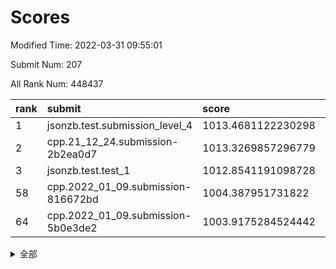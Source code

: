 # Scores

Modified Time: 2022-03-31 09:55:01

Submit Num: 207

All Rank Num: 448437

| rank |               submit               |       score        |       sigma        | pk_num |
| :--- | :--------------------------------- | :----------------- | :----------------- | :----- |
| 1    | jsonzb.test.submission_level_4     | 1013.4681122230298 | 0.8293854349036583 | 8668   |
| 2    | cpp.21_12_24.submission-2b2ea0d7   | 1013.3269857296779 | 0.795960120691858  | 8668   |
| 3    | jsonzb.test.test_1                 | 1012.8541191098728 | 0.8149761023073764 | 8666   |
| 58   | cpp.2022_01_09.submission-816672bd | 1004.387951731822  | 0.7115579695550357 | 8664   |
| 64   | cpp.2022_01_09.submission-5b0e3de2 | 1003.9175284524442 | 0.7202475655577226 | 8666   |


<details>
<summary>全部</summary>

| rank |                 submit                 |       score        |       sigma        | pk_num |
| :--- | :------------------------------------- | :----------------- | :----------------- | :----- |
| 1    | jsonzb.test.submission_level_4         | 1013.4681122230298 | 0.8293854349036583 | 8668   |
| 2    | cpp.21_12_24.submission-2b2ea0d7       | 1013.3269857296779 | 0.795960120691858  | 8668   |
| 3    | jsonzb.test.test_1                     | 1012.8541191098728 | 0.8149761023073764 | 8666   |
| 4    | gobigger.level_3.submission_level_3_21 | 1012.0623267931804 | 0.7882854371865038 | 8663   |
| 5    | gobigger.level_3.submission_level_3_12 | 1011.4988027097951 | 0.7647513438595707 | 8663   |
| 6    | gobigger.level_3.submission_level_3_0  | 1011.4079985136931 | 0.7600896669950176 | 8667   |
| 7    | gobigger.level_3.submission_level_3_26 | 1011.1844349409512 | 0.7788597516769172 | 8670   |
| 8    | gobigger.level_3.submission_level_3_4  | 1011.1566594547096 | 0.7581230269075349 | 8659   |
| 9    | gobigger.level_3.submission_level_3_30 | 1011.1293333273858 | 0.7451701435904656 | 8660   |
| 10   | gobigger.level_3.submission_level_3_49 | 1011.0921989111849 | 0.7831212991082466 | 8664   |
| 11   | gobigger.level_3.submission_level_3_39 | 1011.0155803658713 | 0.7640070056021862 | 8668   |
| 12   | gobigger.level_3.submission_level_3_29 | 1010.8373169579179 | 0.7668950461202458 | 8670   |
| 13   | gobigger.level_3.submission_level_3_9  | 1010.804806103045  | 0.7780518660590319 | 8664   |
| 14   | gobigger.level_3.submission_level_3_40 | 1010.5451335396889 | 0.7514694073575321 | 8672   |
| 15   | gobigger.level_3.submission_level_3_31 | 1010.5433460265251 | 0.7653427396454211 | 8665   |
| 16   | gobigger.level_3.submission_level_3_43 | 1010.4745856788695 | 0.7839814472043932 | 8666   |
| 17   | gobigger.level_3.submission_level_3_37 | 1010.3938739399827 | 0.7586375856114944 | 8665   |
| 18   | gobigger.level_3.submission_level_3_17 | 1010.3607174656909 | 0.7551125513471302 | 8660   |
| 19   | gobigger.level_3.submission_level_3_22 | 1010.3026300506417 | 0.7537150100564575 | 8662   |
| 20   | gobigger.level_3.submission_level_3_36 | 1010.2106280219232 | 0.7563409894741305 | 8665   |
| 21   | gobigger.level_3.submission_level_3_32 | 1010.1689933004209 | 0.7614558685814429 | 8669   |
| 22   | gobigger.level_3.submission_level_3_47 | 1010.1322050924886 | 0.7603155224953942 | 8671   |
| 23   | gobigger.level_3.submission_level_3_15 | 1010.1043735457861 | 0.7693855650137301 | 8664   |
| 24   | gobigger.level_3.submission_level_3_46 | 1010.0265834022422 | 0.7669483547539204 | 8667   |
| 25   | gobigger.level_3.submission_level_3_5  | 1009.9556129928861 | 0.7679749954149006 | 8664   |
| 26   | gobigger.level_3.submission_level_3_33 | 1009.8734720115707 | 0.750892269412948  | 8662   |
| 27   | gobigger.level_3.submission_level_3_19 | 1009.8517549281771 | 0.762989115120809  | 8668   |
| 28   | gobigger.level_3.submission_level_3_41 | 1009.8368678367964 | 0.7519197885115592 | 8662   |
| 29   | gobigger.level_3.submission_level_3_2  | 1009.7600760361933 | 0.7409233183904893 | 8661   |
| 30   | gobigger.level_3.submission_level_3_3  | 1009.7357943374824 | 0.7583316263145926 | 8672   |
| 31   | gobigger.level_3.submission_level_3_20 | 1009.7282249023242 | 0.7425812961792418 | 8665   |
| 32   | gobigger.level_3.submission_level_3_11 | 1009.6752554984661 | 0.7683670144689836 | 8666   |
| 33   | gobigger.level_3.submission_level_3_48 | 1009.6646783505066 | 0.7577075333268922 | 8665   |
| 34   | gobigger.level_3.submission_level_3_24 | 1009.64171775244   | 0.7308058313038714 | 8663   |
| 35   | gobigger.level_3.submission_level_3_16 | 1009.6165253579812 | 0.7447342478931308 | 8662   |
| 36   | gobigger.level_3.submission_level_3_25 | 1009.536653881653  | 0.7498643056070297 | 8666   |
| 37   | gobigger.level_3.submission_level_3_38 | 1009.5088536947156 | 0.7607251118247609 | 8663   |
| 38   | gobigger.level_3.submission_level_3_1  | 1009.4588890889929 | 0.7569704403615325 | 8663   |
| 39   | gobigger.level_3.submission_level_3_44 | 1009.4263622386189 | 0.7397320468160304 | 8664   |
| 40   | gobigger.level_3.submission_level_3_42 | 1009.3528097324456 | 0.7525472810088003 | 8662   |
| 41   | gobigger.level_3.submission_level_3_23 | 1009.3357781720522 | 0.7443699306781036 | 8668   |
| 42   | gobigger.level_3.submission_level_3_18 | 1009.2912137804602 | 0.7438042732975836 | 8669   |
| 43   | gobigger.level_3.submission_level_3_14 | 1009.2845673811956 | 0.7630679568305209 | 8667   |
| 44   | gobigger.level_3.submission_level_3_10 | 1009.2395977057703 | 0.7539678040729185 | 8661   |
| 45   | gobigger.level_3.submission_level_3_6  | 1009.1767016014038 | 0.7540334173736344 | 8666   |
| 46   | gobigger.level_3.submission_level_3_7  | 1009.1170456392199 | 0.74298035152959   | 8660   |
| 47   | gobigger.level_3.submission_level_3_27 | 1009.116586832019  | 0.7448420149987216 | 8667   |
| 48   | gobigger.level_3.submission_level_3_8  | 1009.06071670187   | 0.7556556930322373 | 8657   |
| 49   | gobigger.level_3.submission_level_3_34 | 1008.9597929570446 | 0.7407822361662542 | 8664   |
| 50   | gobigger.level_3.submission_level_3_35 | 1008.9556556046887 | 0.7463097592291554 | 8668   |
| 51   | gobigger.level_3.submission_level_3_45 | 1008.7371837266237 | 0.7740622787800651 | 8668   |
| 52   | gobigger.level_3.submission_level_3_28 | 1008.6618543112546 | 0.7567365459125577 | 8668   |
| 53   | gobigger.level_3.submission_level_3_13 | 1008.6552278842702 | 0.7449199131696737 | 8664   |
| 54   | gobigger.level_1.submission_level_1_31 | 1005.3083383436257 | 0.7195457912757638 | 8668   |
| 55   | gobigger.level_1.submission_level_1_0  | 1005.2522339170396 | 0.7094510208656581 | 8666   |
| 56   | gobigger.level_1.submission_level_1_42 | 1004.7523180400838 | 0.7177760424260196 | 8664   |
| 57   | gobigger.level_1.submission_level_1_39 | 1004.4445404516692 | 0.7162112916289417 | 8664   |
| 58   | cpp.2022_01_09.submission-816672bd     | 1004.387951731822  | 0.7115579695550357 | 8664   |
| 59   | gobigger.level_1.submission_level_1_48 | 1004.3811856665304 | 0.7047815281468326 | 8663   |
| 60   | gobigger.level_1.submission_level_1_40 | 1004.3447587630618 | 0.7147407776897907 | 8667   |
| 61   | gobigger.level_1.submission_level_1_7  | 1004.2405035849611 | 0.7128650255106713 | 8664   |
| 62   | gobigger.level_1.submission_level_1_19 | 1004.1245229092476 | 0.7289782054686698 | 8667   |
| 63   | gobigger.level_1.submission_level_1_47 | 1004.0967765398025 | 0.7199494357171229 | 8666   |
| 64   | cpp.2022_01_09.submission-5b0e3de2     | 1003.9175284524442 | 0.7202475655577226 | 8666   |
| 65   | gobigger.level_1.submission_level_1_15 | 1003.8870355108733 | 0.7156811385672422 | 8658   |
| 66   | gobigger.level_1.submission_level_1_33 | 1003.877699773593  | 0.7147923345204253 | 8663   |
| 67   | gobigger.level_1.submission_level_1_21 | 1003.8253675198345 | 0.7227659155194365 | 8667   |
| 68   | gobigger.level_1.submission_level_1_35 | 1003.8201228086427 | 0.7132878517894056 | 8667   |
| 69   | gobigger.level_1.submission_level_1_24 | 1003.7938067534088 | 0.7240950151398882 | 8668   |
| 70   | gobigger.level_1.submission_level_1_38 | 1003.7551164948175 | 0.7218003857382462 | 8666   |
| 71   | gobigger.level_1.submission_level_1_23 | 1003.603694417172  | 0.7325942676165448 | 8664   |
| 72   | gobigger.level_1.submission_level_1_10 | 1003.5920460316603 | 0.7264591984205464 | 8663   |
| 73   | gobigger.level_1.submission_level_1_36 | 1003.5717805673906 | 0.713911580809931  | 8668   |
| 74   | gobigger.level_1.submission_level_1_14 | 1003.552938621379  | 0.7071427132272887 | 8664   |
| 75   | gobigger.level_1.submission_level_1_1  | 1003.5369046558795 | 0.722131120850985  | 8666   |
| 76   | gobigger.level_1.submission_level_1_30 | 1003.494693175928  | 0.7199155824622689 | 8663   |
| 77   | gobigger.level_1.submission_level_1_9  | 1003.4814261903981 | 0.7261028461616695 | 8667   |
| 78   | gobigger.level_1.submission_level_1_5  | 1003.4600705841698 | 0.7181737006771766 | 8670   |
| 79   | gobigger.level_1.submission_level_1_32 | 1003.4354436989455 | 0.7099100059694046 | 8662   |
| 80   | gobigger.level_1.submission_level_1_17 | 1003.4315323730652 | 0.7285546188016475 | 8668   |
| 81   | gobigger.level_1.submission_level_1_11 | 1003.4173739107985 | 0.7232167545434419 | 8658   |
| 82   | gobigger.level_1.submission_level_1_26 | 1003.407012513606  | 0.7179184396502716 | 8669   |
| 83   | gobigger.level_1.submission_level_1_4  | 1003.3541842048985 | 0.7170037618817326 | 8665   |
| 84   | gobigger.level_1.submission_level_1_12 | 1003.299089222792  | 0.7071799169924619 | 8665   |
| 85   | gobigger.level_1.submission_level_1_6  | 1003.2621732241619 | 0.714973196026666  | 8666   |
| 86   | gobigger.level_1.submission_level_1_41 | 1003.2095837562978 | 0.7183937027057996 | 8668   |
| 87   | gobigger.level_1.submission_level_1_27 | 1003.2056275397974 | 0.7191488585421324 | 8666   |
| 88   | gobigger.level_1.submission_level_1_44 | 1003.0524544081089 | 0.7245009530077926 | 8660   |
| 89   | gobigger.level_1.submission_level_1_3  | 1003.0196030269482 | 0.703927015448898  | 8664   |
| 90   | gobigger.level_1.submission_level_1_18 | 1003.0184963585262 | 0.7045440592037967 | 8669   |
| 91   | gobigger.level_1.submission_level_1_49 | 1002.9232885245929 | 0.7103877642888834 | 8665   |
| 92   | gobigger.level_1.submission_level_1_43 | 1002.877558612903  | 0.7081952905556189 | 8671   |
| 93   | gobigger.level_1.submission_level_1_20 | 1002.8328781704495 | 0.7129146735492553 | 8666   |
| 94   | gobigger.level_1.submission_level_1_8  | 1002.785794504738  | 0.7105056846763921 | 8666   |
| 95   | gobigger.level_1.submission_level_1_16 | 1002.7197197773651 | 0.6970573021579317 | 8666   |
| 96   | gobigger.level_1.submission_level_1_29 | 1002.7036907379442 | 0.7106809331085843 | 8667   |
| 97   | gobigger.level_1.submission_level_1_22 | 1002.6905038615565 | 0.7201123363139701 | 8666   |
| 98   | gobigger.level_1.submission_level_1_25 | 1002.5278938483378 | 0.7064317489343237 | 8667   |
| 99   | gobigger.level_1.submission_level_1_13 | 1002.4242124285416 | 0.7086094738079177 | 8665   |
| 100  | gobigger.level_1.submission_level_1_46 | 1002.4116567740543 | 0.7153013443727154 | 8666   |
| 101  | gobigger.level_1.submission_level_1_28 | 1002.3259855066154 | 0.7138324822938386 | 8665   |
| 102  | gobigger.level_1.submission_level_1_34 | 1002.0125963806953 | 0.7136952428466152 | 8669   |
| 103  | gobigger.level_1.submission_level_1_37 | 1001.8412537193027 | 0.7089379200280634 | 8672   |
| 104  | gobigger.level_1.submission_level_1_2  | 1001.5780886340686 | 0.7139759375836746 | 8667   |
| 105  | gobigger.level_1.submission_level_1_45 | 1001.0995721594295 | 0.7051417260566379 | 8669   |
| 106  | gobigger.random.submission_random_12   | 997.5859208606726  | 0.7011345025415957 | 8662   |
| 107  | gobigger.random.submission_random_2    | 997.0857777561173  | 0.7182253138234372 | 8662   |
| 108  | gobigger.random.submission_random_18   | 997.0113681487331  | 0.7072965554040821 | 8664   |
| 109  | gobigger.random.submission_random_38   | 996.9299292358078  | 0.709230443829259  | 8670   |
| 110  | gobigger.random.submission_random_25   | 996.8688560978666  | 0.7102837512573477 | 8663   |
| 111  | gobigger.random.submission_random_1    | 996.8087275428163  | 0.7210302282223688 | 8661   |
| 112  | gobigger.random.submission_random_3    | 996.8025980507869  | 0.7069291676974054 | 8669   |
| 113  | gobigger.random.submission_random_47   | 996.7075494812666  | 0.7118877994752139 | 8670   |
| 114  | gobigger.random.submission_random_35   | 996.6229668279359  | 0.7038573593626046 | 8668   |
| 115  | gobigger.random.submission_random_4    | 996.5867039099344  | 0.6953316401895628 | 8669   |
| 116  | gobigger.random.submission_random_39   | 996.517786334106   | 0.7090479614038527 | 8662   |
| 117  | gobigger.random.submission_random_41   | 996.5137842563249  | 0.7065475356879204 | 8666   |
| 118  | gobigger.random.submission_random_7    | 996.4982991029739  | 0.7034736972596175 | 8662   |
| 119  | gobigger.random.submission_random_23   | 996.4811372096118  | 0.7049959991537423 | 8667   |
| 120  | gobigger.random.submission_random_22   | 996.4057238709951  | 0.7115501215548924 | 8665   |
| 121  | gobigger.random.submission_random_15   | 996.3877703293462  | 0.6948927007402012 | 8669   |
| 122  | gobigger.random.submission_random_13   | 996.3532550345548  | 0.7017639077066761 | 8665   |
| 123  | gobigger.random.submission_random_30   | 996.3417584840821  | 0.7259960399880261 | 8664   |
| 124  | gobigger.random.submission_random_31   | 996.3344594825772  | 0.720048208984614  | 8666   |
| 125  | gobigger.random.submission_random_48   | 996.3094851767672  | 0.7071848734097802 | 8666   |
| 126  | gobigger.random.submission_random_27   | 996.25986616026    | 0.7018881876450012 | 8669   |
| 127  | gobigger.random.submission_random_9    | 996.2371705881554  | 0.7037765063548871 | 8672   |
| 128  | gobigger.random.submission_random_19   | 996.212224829363   | 0.7159542056059881 | 8668   |
| 129  | gobigger.random.submission_random_40   | 996.1809591863667  | 0.7184471902717975 | 8660   |
| 130  | gobigger.random.submission_random_34   | 996.1802534070152  | 0.7066892184383321 | 8666   |
| 131  | gobigger.random.submission_random_43   | 996.1576469000928  | 0.7218730456049136 | 8661   |
| 132  | gobigger.random.submission_random_42   | 996.0681869090967  | 0.7134128620065331 | 8668   |
| 133  | gobigger.random.submission_random_28   | 996.0429510743462  | 0.7103334490309965 | 8665   |
| 134  | gobigger.random.submission_random_29   | 996.0408397808116  | 0.7075155393105463 | 8664   |
| 135  | gobigger.random.submission_random_6    | 996.040475923824   | 0.7427026798940628 | 8665   |
| 136  | gobigger.random.submission_random_20   | 996.027611346554   | 0.7084416694497216 | 8669   |
| 137  | gobigger.random.submission_random_21   | 995.914732149909   | 0.7087733279111402 | 8660   |
| 138  | gobigger.random.submission_random_36   | 995.8717681390062  | 0.7229197708560648 | 8664   |
| 139  | gobigger.random.submission_random_24   | 995.7540262606221  | 0.7141070562704568 | 8664   |
| 140  | gobigger.random.submission_random_44   | 995.6684792489706  | 0.7042775431394896 | 8663   |
| 141  | gobigger.random.submission_random_37   | 995.6512926860383  | 0.720616602420725  | 8665   |
| 142  | gobigger.random.submission_random_32   | 995.6430276015561  | 0.7072767377186826 | 8664   |
| 143  | gobigger.random.submission_random_8    | 995.4352530465951  | 0.7124360200601109 | 8663   |
| 144  | gobigger.random.submission_random_10   | 995.4289199755963  | 0.719270160856207  | 8669   |
| 145  | gobigger.random.submission_random_45   | 995.4142518926711  | 0.7193910645283345 | 8664   |
| 146  | gobigger.random.submission_random_0    | 995.3829804504754  | 0.6983252192991093 | 8667   |
| 147  | gobigger.random.submission_random_5    | 995.3535932620858  | 0.7254287778160586 | 8662   |
| 148  | gobigger.random.submission_random_49   | 995.323216891017   | 0.7002767750534896 | 8668   |
| 149  | gobigger.random.submission_random_14   | 995.2965626948089  | 0.7293059760695613 | 8665   |
| 150  | gobigger.random.submission_random_11   | 995.2546985891117  | 0.7119624957679667 | 8665   |
| 151  | gobigger.random.submission_random_46   | 995.2496145371595  | 0.7302872880896535 | 8661   |
| 152  | gobigger.random.submission_random_16   | 995.2389014765696  | 0.712976441260529  | 8670   |
| 153  | gobigger.random.submission_random_26   | 994.6849628068966  | 0.7322514706831749 | 8663   |
| 154  | gobigger.random.submission_random_33   | 994.6388440623609  | 0.7213614227356437 | 8670   |
| 155  | gobigger.random.submission_random_17   | 994.4984931346064  | 0.7195550375092724 | 8664   |
| 156  | gobigger.level_2.submission_level_2_22 | 994.2309717513348  | 0.7372597639915283 | 8667   |
| 157  | gobigger.level_2.submission_level_2_28 | 993.6318731919122  | 0.7318170806848923 | 8664   |
| 158  | gobigger.level_2.submission_level_2_21 | 993.5007545312238  | 0.7293596865474696 | 8664   |
| 159  | gobigger.level_2.submission_level_2_47 | 993.4562151228537  | 0.742167842814555  | 8670   |
| 160  | gobigger.level_2.submission_level_2_18 | 993.2934380112724  | 0.745938838675722  | 8660   |
| 161  | gobigger.level_2.submission_level_2_44 | 993.2901896305026  | 0.7289440302797434 | 8662   |
| 162  | gobigger.level_2.submission_level_2_11 | 993.2789684999027  | 0.7340824036640181 | 8661   |
| 163  | gobigger.level_2.submission_level_2_24 | 993.2628328491307  | 0.7375282916272714 | 8670   |
| 164  | gobigger.level_2.submission_level_2_30 | 993.2493901811285  | 0.72686093871027   | 8667   |
| 165  | gobigger.level_2.submission_level_2_20 | 993.2232218558671  | 0.738186095790859  | 8665   |
| 166  | gobigger.level_2.submission_level_2_4  | 993.1343563426419  | 0.7420846388801495 | 8663   |
| 167  | gobigger.level_2.submission_level_2_49 | 992.9291325771981  | 0.738928543470292  | 8663   |
| 168  | gobigger.level_2.submission_level_2_42 | 992.9282552039889  | 0.7426460845114196 | 8662   |
| 169  | gobigger.level_2.submission_level_2_17 | 992.8396423079788  | 0.7391920690664537 | 8669   |
| 170  | gobigger.level_2.submission_level_2_16 | 992.7781440327867  | 0.7432182604831443 | 8660   |
| 171  | gobigger.level_2.submission_level_2_14 | 992.768442707942   | 0.7438312833180406 | 8663   |
| 172  | gobigger.level_2.submission_level_2_33 | 992.6638421930958  | 0.7335284615193253 | 8664   |
| 173  | gobigger.level_2.submission_level_2_19 | 992.5387640520158  | 0.7535725490906725 | 8662   |
| 174  | gobigger.level_2.submission_level_2_1  | 992.3883924747588  | 0.726895139885524  | 8665   |
| 175  | gobigger.level_2.submission_level_2_36 | 992.3813718300643  | 0.7637167280403598 | 8669   |
| 176  | gobigger.level_2.submission_level_2_12 | 992.293574379518   | 0.7485575804245063 | 8666   |
| 177  | gobigger.level_2.submission_level_2_34 | 992.2423156884939  | 0.7412401142460897 | 8664   |
| 178  | gobigger.level_2.submission_level_2_6  | 992.1393055126805  | 0.7378418367647834 | 8668   |
| 179  | gobigger.level_2.submission_level_2_31 | 992.0195119532304  | 0.7520384608068865 | 8667   |
| 180  | gobigger.level_2.submission_level_2_15 | 991.9841912624269  | 0.741764029225436  | 8664   |
| 181  | gobigger.level_2.submission_level_2_39 | 991.9375560344581  | 0.7407625295902053 | 8670   |
| 182  | gobigger.level_2.submission_level_2_45 | 991.8935849553475  | 0.7606827239202865 | 8665   |
| 183  | gobigger.level_2.submission_level_2_5  | 991.8346332964376  | 0.7578298132172929 | 8667   |
| 184  | gobigger.level_2.submission_level_2_46 | 991.7180733502415  | 0.7244404905428475 | 8668   |
| 185  | gobigger.level_2.submission_level_2_13 | 991.6748622167869  | 0.7388877834555233 | 8666   |
| 186  | gobigger.level_2.submission_level_2_27 | 991.6496288727933  | 0.7651830451330863 | 8668   |
| 187  | gobigger.level_2.submission_level_2_48 | 991.6371366859115  | 0.7498591663779198 | 8667   |
| 188  | gobigger.level_2.submission_level_2_32 | 991.6262169909271  | 0.7493801445256464 | 8666   |
| 189  | gobigger.level_2.submission_level_2_8  | 991.6250851662933  | 0.749908144118593  | 8667   |
| 190  | gobigger.level_2.submission_level_2_25 | 991.6063497314311  | 0.7687241782218942 | 8663   |
| 191  | gobigger.level_2.submission_level_2_23 | 991.6011812722104  | 0.7565058550051644 | 8666   |
| 192  | gobigger.level_2.submission_level_2_9  | 991.5571179611321  | 0.757944394448757  | 8670   |
| 193  | gobigger.level_2.submission_level_2_26 | 991.5085570211611  | 0.7554292823303312 | 8669   |
| 194  | gobigger.level_2.submission_level_2_3  | 991.3855983939599  | 0.7310478108839847 | 8669   |
| 195  | gobigger.level_2.submission_level_2_29 | 991.2894125620037  | 0.7768635150287291 | 8666   |
| 196  | gobigger.level_2.submission_level_2_40 | 991.1282322131901  | 0.7476154401366665 | 8668   |
| 197  | gobigger.level_2.submission_level_2_43 | 991.1083561499428  | 0.7675909405424866 | 8659   |
| 198  | gobigger.level_2.submission_level_2_10 | 991.090842387362   | 0.7614794723730758 | 8663   |
| 199  | gobigger.level_2.submission_level_2_37 | 990.91686568909    | 0.7501517277688725 | 8665   |
| 200  | gobigger.level_2.submission_level_2_38 | 990.8301159469108  | 0.7674732536198254 | 8666   |
| 201  | gobigger.level_2.submission_level_2_0  | 990.7525339934356  | 0.7448975010336705 | 8667   |
| 202  | gobigger.level_2.submission_level_2_7  | 990.4786336953212  | 0.7573223504858643 | 8669   |
| 203  | gobigger.level_2.submission_level_2_41 | 990.347886201853   | 0.7667031542828439 | 8666   |
| 204  | gobigger.level_2.submission_level_2_35 | 990.3096334317644  | 0.7724547368704041 | 8667   |
| 205  | gobigger.level_2.submission_level_2_2  | 990.2871703534498  | 0.7485968290670917 | 8661   |
| 206  | gobigger.none.submission_none_0        | 978.4779676158477  | 1.2497371449922472 | 8667   |
| 207  | gobigger.none.submission_none_1        | 975.947444519757   | 1.5014650062905803 | 8668   |

</details>